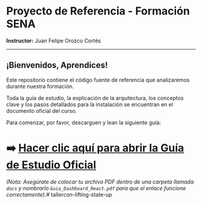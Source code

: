 # Proyecto de Referencia - Formación SENA

**Instructor:** Juan Felipe Orozco Cortés

---

## ¡Bienvenidos, Aprendices!

Este repositorio contiene el código fuente de referencia que analizaremos durante nuestra formación.

Toda la guía de estudio, la explicación de la arquitectura, los conceptos clave y los pasos detallados para la instalación se encuentran en el documento oficial del curso.

Para comenzar, por favor, descarguen y lean la siguiente guía:

# ➡️ [**Hacer clic aquí para abrir la Guía de Estudio Oficial**](./docs/Guia_Dashboard_React.pdf)

*(Nota: Asegúrate de colocar tu archivo PDF dentro de una carpeta llamada `docs` y nombrarlo `Guia_Dashboard_React.pdf` para que el enlace funcione correctamente).*#   t a l l e r _ c o n _ - l i f t i n g - s t a t e - u p  
 